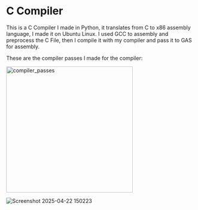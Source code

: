 # C Compiler
This is a C Compiler I made in Python, it translates from C to x86 assembly language, I made it on Ubuntu Linux. I used GCC to assembly and preprocess the C File, then I compile it with my compiler and pass it to GAS for assembly.

These are the compiler passes I made for the compiler:

<img width="338" alt="compiler_passes" src="https://github.com/user-attachments/assets/a53943b8-7b22-4a76-8ac5-09bb6c9a2b21" />


![Screenshot 2025-04-22 150223](https://github.com/user-attachments/assets/700272ac-0f71-4920-afa2-ab351ec104cf)
